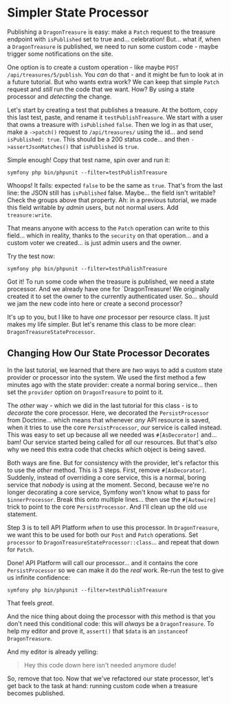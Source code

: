 # Simpler State Processor

Publishing a `DragonTreasure` is easy: make a `Patch` request to the treasure endpoint
with `isPublished` set to true and... celebration! But... what if, when a
`DragonTreasure` is published, we need to run some custom code - maybe trigger
some notifications on the site.

One option is to create a custom operation - like maybe `POST /api/treasures/5/publish`.
You *can* do that - and it might be fun to look at in a future tutorial. But who
wants extra work? We can keep that simple `Patch` request and *still* run
the code that we want. How? By using a state processor and *detecting* the
change.

Let's start by creating a test that publishes a treasure. At the bottom, copy this
last test, paste, and rename it `testPublishTreasure`. We start with a user that
owns a treasure with `isPublished` `false`. Then we log in as that user, make a
`->patch()` request to `/api/treasures/` using the id... and send
`isPublished: true`. This should be a 200 status code... and then
`->assertJsonMatches()` that `isPublished` is `true`.

Simple enough! Copy that test name, spin over and run it:

```terminal
symfony php bin/phpunit --filter=testPublishTreasure
```

Whoops! It fails: expected `false` to be the same as `true`. That's from the last
line: the JSON still has `isPublished` false. Maybe... the field isn't writable?
Check the groups above that property. Ah: in a previous tutorial, we made this field
writable by *admin* users, but not normal users. Add `treasure:write`.

That means anyone with access to the `Patch` operation can write to this field...
which in reality, thanks to the `security` on that operation... and a custom voter
we created... is just admin users and the owner.

Try the test now:

```terminal-silent
symfony php bin/phpunit --filter=testPublishTreasure
```

Got it! To run some code when the treasure is published, we need a state processor.
And we already have one for `DragonTreasure! We originally created it to
set the owner to the currently authenticated user. So... should we jam the new
code into here or create a second processor?

It's up to you, but I like to have *one* processor per resource class. It just makes
my life simpler. But let's rename this class to be more clear: `DragonTreasureStateProcessor`.

## Changing How Our State Processor Decorates

In the last tutorial, we learned that there are *two* ways to add a custom state
provider or processor into the system. We used the first method a few minutes
ago with the state provider: create a normal boring service... then set the `provider`
option on `DragonTreasure` to point to it.

The *other* way - which we did in the last tutorial for this class - is to
*decorate* the core processor. Here, we decorated the `PersistProcessor`
from Doctrine... which means that whenever *any* API resource is saved, when it
tries to use the core `PersistProcessor`, *our* service is called instead. This
was easy to set up because all we needed was `#[AsDecorator]` and... bam! Our
service started being called for *all* our resources. But that's *also* why we need
this extra code that checks *which* object is being saved.

Both ways are fine. But for consistency with the provider, let's refactor this to
use the *other* method. This is 3 steps. First, remove `#[AsDecorator]`. Suddenly,
instead of overriding a core service, this is a normal, boring service that *nobody*
is using at the moment. Second, because we're no longer decorating a core service,
Symfony won't know what to pass for `$innerProcessor`. Break this onto multiple
lines... then use the `#[Autowire]` trick to point to the core `PersistProcessor`.
And I'll clean up the old `use` statement.

Step 3 is to tell API Platform *when* to use this processor. In `DragonTreasure`, we
want this to be used for both our `Post` and `Patch` operations. Set
`processor` to `DragonTreasureStateProcessor::class`... and repeat that down for
`Patch`.

Done! API Platform will call our processor... and it contains the core `PersistProcessor`
so we can make it do the *real* work. Re-run the test to give us infinite confidence:

```terminal-silent
symfony php bin/phpunit --filter=testPublishTreasure
```

That feels *great*.

And the nice thing about doing the processor with *this* method is that you don't
need this conditional code: this will *always* be a `DragonTreasure`. To
help my editor and prove it, `assert()` that `$data` is an `instanceof`
`DragonTreasure`.

And my editor is already yelling:

> Hey this code down here isn't needed anymore dude!

So, remove that too. Now that we've refactored our state processor, let's get
back to the task at hand: running custom code when a treasure becomes published.
